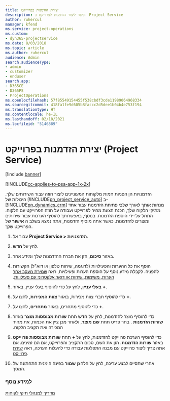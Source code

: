 ```yaml
---
title: יצירת הזדמנות בפרוייקט
description: כיצד ליצור הזדמנות לפרוייקט ב- Project Service
author: ruhercul
manager: kfend
ms.service: project-operations
ms.custom:
- dyn365-projectservice
ms.date: 8/03/2018
ms.topic: article
ms.author: ruhercul
audience: Admin
search.audienceType:
- admin
- customizer
- enduser
search.app:
- D365CE
- D365PS
- ProjectOperations
ms.openlocfilehash: 57f85549154455f538cbdf3cde11989064968334
ms.sourcegitcommit: 418fa1fe9d605b8faccc2d5dee1b04b4e753f194
ms.translationtype: HT
ms.contentlocale: he-IL
ms.lasthandoff: 02/10/2021
ms.locfileid: "5146889"
---
```

# <a name="create-a-project-opportunity-project-service"></a>יצירת הזדמנות בפרוייקט (Project Service)

[!include [banner](../includes/psa-now-project-operations.md)]

[!INCLUDE[cc-applies-to-psa-app-1x-2x](../includes/cc-applies-to-psa-app-1x-2x.md)]

הזדמנויות הן הפניות חמות מלקוחות המעוניינים ליצור חוזה עבור השירותים שלך. היכולות של [!INCLUDE[pn_project_service_auto](../includes/pn-project-service-auto.md)] ב- [!INCLUDE[pn_dynamics_crm](../includes/pn-dynamics-crm.md)] מנחות אותך לאורך שלבי פתיחת הזדמנות עבור אחד מתיקי הלקוח שלך, הכנת הצעת מחיר לפרוייקט ועבודה על חוזה הפרוייקט עם הלקוח. התחל על-ידי הוספת הזדמנות. בנוסף, באפשרותך להוסיף הערכות עבור שירותים ומוצרים להזדמנות. כאשר אתה מוסיף הזדמנות, אתה נמצא בשלב ה **אישור** של הפרוייקט שלך.  
  
1.  עבור אל **Project Service > הזדמנויות**.  
  
2.  לחץ על **חדש**.  
  
3.  באזור **סיכום**, הזן את חברת ההזדמנות שלך ומידע אחר.  
  
4.  הוסף את כל ההערות והפעילויות (לדוגמה, שיחות טלפון או דוא"ל) הקשורות להפניה. לקבלת מידע נוסף על הוספת הערות ופעילויות, ראה [שמירת מעקב אחר הערות, משימות, שיחות או דואר אלקטרוני עם פעילויות‬‏‫](https://docs.microsoft.com/dynamics365/customerengagement/on-premises/basics/work-with-activities).  
  
5.  כדי להוסיף בעלי עניין, באזור **‎בעלי עניין**, לחץ על **+**.  
  
6.  כדי להוסיף חברי צוות מכירות, באזור **צוות המכירות**, לחצו על **+**.  
  
7.  כדי להוסיף מתחרים, באזור **מתחרים**, לחצו על **+**.  
  
8.  כדי להוסיף מוצר להזדמנות, לחץ על **חדש** תחת **‏‫שורות מבוססות מוצר** באזור **‏‫שורות הזדמנות** . בחר פריט תחת **שם מוצר**, ולאחר מכן ציין את הכמות, את מחיר המכירה ו‏‫‏‫את תקציב הלקוח‬‬.  
  
9. כדי להוסיף הערכת פרוייקט להזדמנות, לחץ על **+** תחת **שורות מבוססות פרוייקט** באזור **שורות הזדמנות**. הזן את השם, סכום התקציב והפרוייקט, אם הם זמינים. אם אתה צריך ליצור פרוייקט עם מבנה התפלגות עבודה כדי להעלות הערכה, ראה [יצירת פרוייקט](../psa/create-project.md).  
  
10. אחרי שתסיים לבצע עריכה, לחץ על הלחצן **שמור** בפינה הימנית התחתונה של המסך.  
  
### <a name="see-also"></a>למידע נוסף  
 [מדריך למנהלי תיקי לקוחות](../psa/account-manager-guide.md)
